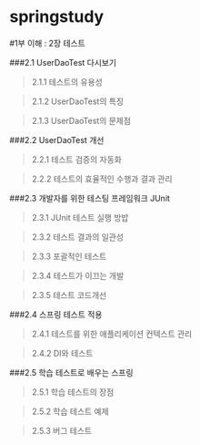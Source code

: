 

springstudy
===========

#1부 이해 : 2장 테스트

###2.1 UserDaoTest 다시보기

>2.1.1 테스트의 유용성

>2.1.2 UserDaoTest의 특징

>2.1.3 UserDaoTest의 문제점

###2.2 UserDaoTest 개선

>2.2.1 테스트 검증의 자동화

>2.2.2 테스트의 효율적인 수행과 결과 관리

###2.3 개발자를 위한 테스팅 프레임워크 JUnit

>2.3.1 JUnit 테스트 실행 방밥

>2.3.2 테스트 결과의 일관성

>2.3.3 포괄적인 테스트

>2.3.4 테스트가 이끄는 개발

>2.3.5 테스트 코드개선

###2.4 스프링 테스트 적용

>2.4.1 테스트를 위한 애플리케이션 컨텍스트 관리

>2.4.2 DI와 테스트

###2.5 학습 테스트로 배우는 스프링

>2.5.1 학습 테스트의 장점

>2.5.2 학습 테스트 예제

>2.5.3 버그 테스트
